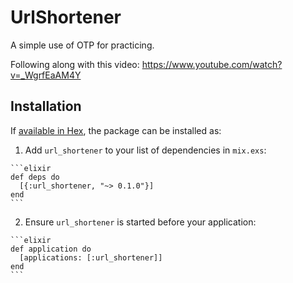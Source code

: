 # UrlShortener

A simple use of OTP for practicing.

Following along with this video: https://www.youtube.com/watch?v=_WgrfEaAM4Y

## Installation

If [available in Hex](https://hex.pm/docs/publish), the package can be installed as:

  1. Add `url_shortener` to your list of dependencies in `mix.exs`:

    ```elixir
    def deps do
      [{:url_shortener, "~> 0.1.0"}]
    end
    ```

  2. Ensure `url_shortener` is started before your application:

    ```elixir
    def application do
      [applications: [:url_shortener]]
    end
    ```

